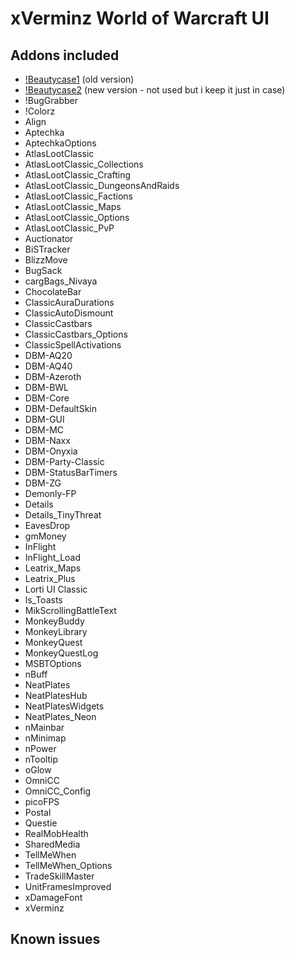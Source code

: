 # xVerminz World of Warcraft UI

## Addons included

- [!Beautycase1](https://www.wowinterface.com/downloads/info19675-Beautycase.html) (old version)
- [!Beautycase2](https://www.wowinterface.com/downloads/info19675-Beautycase.html) (new version - not used but i keep it just in case)
- !BugGrabber
- !Colorz
- Align
- Aptechka
- AptechkaOptions
- AtlasLootClassic
- AtlasLootClassic_Collections
- AtlasLootClassic_Crafting
- AtlasLootClassic_DungeonsAndRaids
- AtlasLootClassic_Factions
- AtlasLootClassic_Maps
- AtlasLootClassic_Options
- AtlasLootClassic_PvP
- Auctionator
- BiSTracker
- BlizzMove
- BugSack
- cargBags_Nivaya
- ChocolateBar
- ClassicAuraDurations
- ClassicAutoDismount
- ClassicCastbars
- ClassicCastbars_Options
- ClassicSpellActivations
- DBM-AQ20
- DBM-AQ40
- DBM-Azeroth
- DBM-BWL
- DBM-Core
- DBM-DefaultSkin
- DBM-GUI
- DBM-MC
- DBM-Naxx
- DBM-Onyxia
- DBM-Party-Classic
- DBM-StatusBarTimers
- DBM-ZG
- Demonly-FP
- Details
- Details_TinyThreat
- EavesDrop
- gmMoney
- InFlight
- InFlight_Load
- Leatrix_Maps
- Leatrix_Plus
- Lorti UI Classic
- ls_Toasts
- MikScrollingBattleText
- MonkeyBuddy
- MonkeyLibrary
- MonkeyQuest
- MonkeyQuestLog
- MSBTOptions
- nBuff
- NeatPlates
- NeatPlatesHub
- NeatPlatesWidgets
- NeatPlates_Neon
- nMainbar
- nMinimap
- nPower
- nTooltip
- oGlow
- OmniCC
- OmniCC_Config
- picoFPS
- Postal
- Questie
- RealMobHealth
- SharedMedia
- TellMeWhen
- TellMeWhen_Options
- TradeSkillMaster
- UnitFramesImproved
- xDamageFont
- xVerminz

## Known issues


